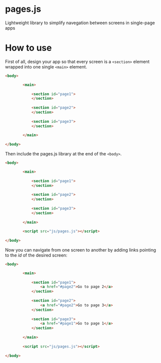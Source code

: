 pages.js
========

Lightweight library to simplify navegation between screens in single-page apps

How to use
==========

First of all, design your app so that every screen is a ```<section>``` element wrapped into one single ```<main>``` element.

```html
<body>

        <main>
            
            <section id="page1">
            </section>
            
            <section id="page2">
            </section>
            
            <section id="page3">
            </section>
            
        </main>
        
</body>
```

Then include the pages.js library at the end of the ```<body>```.

```html
<body>

        <main>
            
            <section id="page1">
            </section>
            
            <section id="page2">
            </section>
            
            <section id="page3">
            </section>
            
        </main>
        
        <script src="js/pages.js"></script>
        
</body>
```

Now you can navigate from one screen to another by adding links pointing to the _id_ of the desired screen:

```html
<body>

        <main>
            
            <section id="page1">
                <a href="#page2">Go to page 2</a>
            </section>
            
            <section id="page2">
                <a href="#page2">Go to page 3</a>
            </section>
            
            <section id="page3">
                <a href="#page1">Go to page 1</a>
            </section>
            
        </main>
        
        <script src="js/pages.js"></script>
        
</body>
```
